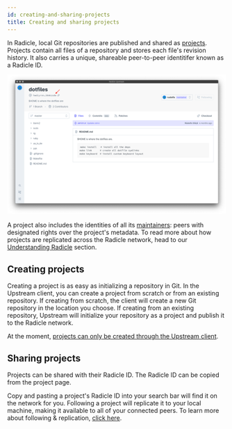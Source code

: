 ```yaml
---
id: creating-and-sharing-projects
title: Creating and sharing projects
---
```


In Radicle, local Git repositories are published and shared as [projects](understanding-radicle/glossary.md/#project). Projects contain all files of a repository and stores each file's revision history. It also carries a unique, shareable peer-to-peer identitifer known as a Radicle ID.

![Radicle ID](/img/radicle-id.png)

A project also includes the identities of all its [maintainers](understanding-radicle/glossary.md/#maintainer): peers with designated rights over the project's metadata. To read more about how projects are replicated across the Radicle network, head to our [Understanding Radicle](understanding-radicle/how-it-works.md) section.

## Creating projects

Creating a project is as easy as initializing a repository in Git. In the Upstream client, you can create a project from scratch or from an existing repository. If creating from scratch, the client will create a new Git repository in the location you choose. If creating from an existing repository, Upstream will initialize your repository as a project and publish it to the Radicle network.

At the moment, [projects can only be created through the Upstream client](understanding-radicle/faq.md).

## Sharing projects

Projects can be shared with their Radicle ID. The Radicle ID can be copied from the project page.

Copy and pasting a project's Radicle ID into your search bar will find it on the network for you. Following a project will replicate it to your local machine, making it available to all of your connected peers. To learn more about following & replication, [click here](understanding-radicle/how-it-works.md).
